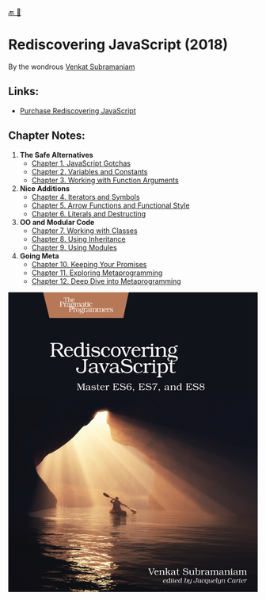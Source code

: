[🔙 🏡](../README.md)

# Rediscovering JavaScript (2018)

By the wondrous [Venkat Subramaniam](https://pragprog.com/book/ves6/rediscovering-javascript)

## Links:

- [Purchase Rediscovering JavaScript](https://pragprog.com/book/ves6/rediscovering-javascript)

## Chapter Notes:

01. **The Safe Alternatives**
    - [Chapter 1. JavaScript Gotchas](ch01-javascript-gotchas.md)
    - [Chapter 2. Variables and Constants](ch02-variables-and-constants.md)
    - [Chapter 3. Working with Function Arguments](ch03-working-with-function-arguments.md)
02. **Nice Additions**
    - [Chapter 4. Iterators and Symbols](ch04-iterators-and-symbols.md)
    - [Chapter 5. Arrow Functions and Functional Style](ch05-arrow-functions-and-functional-style.md)
    - [Chapter 6. Literals and Destructing](ch06-literals-and-destructing.md)
03. **OO and Modular Code**
    - [Chapter 7. Working with Classes](ch07-working-with-classes.md)
    - [Chapter 8. Using Inheritance](ch08-using-inheritance.md)
    - [Chapter 9. Using Modules](ch09-using-modules.md)
04. **Going Meta**
    - [Chapter 10. Keeping Your Promises](ch10-keeping-your-promises.md)
    - [Chapter 11. Exploring Metaprogramming](ch11-exploring-metaprogramming.md)
    - [Chapter 12. Deep Dive into Metaprogramming](ch12-deep-dive-into-metaprogramming.md)

![book cover](cover.jpg)